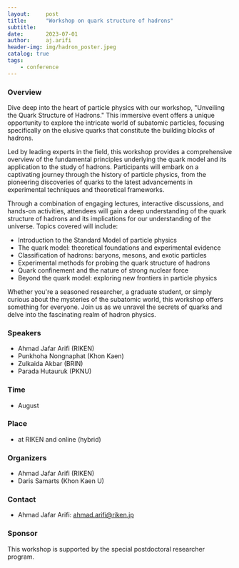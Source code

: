```yaml
---
layout:     post
title:      "Workshop on quark structure of hadrons"
subtitle:   
date:       2023-07-01
author:     aj.arifi
header-img: img/hadron_poster.jpeg
catalog: true
tags:
    - conference
---
```



### Overview

Dive deep into the heart of particle physics with our workshop, "Unveiling the Quark Structure of Hadrons." 
This immersive event offers a unique opportunity to explore the intricate world of subatomic particles, 
focusing specifically on the elusive quarks that constitute the building blocks of hadrons.

Led by leading experts in the field, this workshop provides a comprehensive overview of the fundamental 
principles underlying the quark model and its application to the study of hadrons. 
Participants will embark on a captivating journey through the history of particle physics, 
from the pioneering discoveries of quarks to the latest advancements in experimental techniques and theoretical frameworks.

Through a combination of engaging lectures, interactive discussions, and hands-on activities, 
attendees will gain a deep understanding of the quark structure of hadrons and its implications for our understanding of the universe. 
Topics covered will include:
- Introduction to the Standard Model of particle physics
- The quark model: theoretical foundations and experimental evidence
- Classification of hadrons: baryons, mesons, and exotic particles
- Experimental methods for probing the quark structure of hadrons
- Quark confinement and the nature of strong nuclear force
- Beyond the quark model: exploring new frontiers in particle physics

Whether you're a seasoned researcher, a graduate student, or simply curious about the mysteries of the subatomic world, 
this workshop offers something for everyone. Join us as we unravel the secrets of quarks and delve into the fascinating realm of hadron physics.


### Speakers
- Ahmad Jafar Arifi (RIKEN)
- Punkhoha Nongnaphat (Khon Kaen)
- Zulkaida Akbar (BRIN)
- Parada Hutauruk (PKNU)

### Time
- August 


### Place
- at RIKEN and online (hybrid)

### Organizers

- Ahmad Jafar Arifi (RIKEN)
- Daris Samarts (Khon Kaen U)


### Contact

- Ahmad Jafar Arifi: ahmad.arifi@riken.jp 

### Sponsor

This workshop is supported by the special postdoctoral researcher program.
